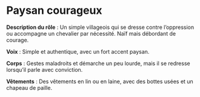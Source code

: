 # Paysan courageux

**Description du rôle** : Un simple villageois qui se dresse contre l’oppression ou accompagne un chevalier par nécessité. Naïf mais débordant de courage.

**Voix** : Simple et authentique, avec un fort accent paysan.

**Corps** : Gestes maladroits et démarche un peu lourde, mais il se redresse lorsqu’il parle avec conviction.

**Vêtements** : Des vêtements en lin ou en laine, avec des bottes usées et un chapeau de paille.
